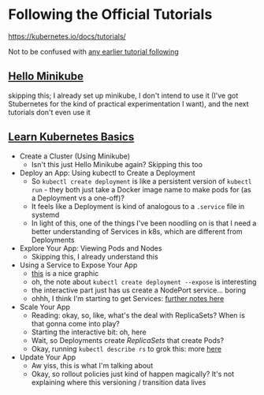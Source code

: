 # Following the Official Tutorials

https://kubernetes.io/docs/tutorials/

Not to be confused with [any earlier tutorial following](zrckg-chfzb-8ma8p-7c5hs-wqtek)

## [Hello Minikube](https://kubernetes.io/docs/tutorials/hello-minikube/)

skipping this; I already set up minikube, I don't intend to use it (I've got Stubernetes for the kind of practical experimentation I want), and the next tutorials don't even use it

## [Learn Kubernetes Basics](https://kubernetes.io/docs/tutorials/kubernetes-basics/)

- Create a Cluster (Using Minikube)
  - Isn't this just Hello Minikube again? Skipping this too
- Deploy an App: Using kubectl to Create a Deployment
  - So `kubectl create deployment` is like a persistent version of `kubectl run` - they both just take a Docker image name to make pods for (as a Deployment vs a one-off)?
  - It feels like a Deployment is kind of analogous to a `.service` file in systemd
  - In light of this, one of the things I've been noodling on is that I need a better understanding of Services in k8s, which are different from Deployments
- Explore Your App: Viewing Pods and Nodes
  - Skipping this, I already understand this
- Using a Service to Expose Your App
  - [this](https://kubernetes.io/docs/tutorials/kubernetes-basics/expose/expose-intro/#services-and-labels) is a nice graphic
  - oh, the note about `kubectl create deployment --expose` is interesting
  - the interactive part just has us create a NodePort service... boring
  - ohhh, I think I'm starting to get Services: [further notes here](732k4-283fb-deajz-t9m6c-80d0t)
- Scale Your App
  - Reading: okay, so, like, what's the deal with ReplicaSets? When is that gonna come into play?
  - Starting the interactive bit: oh, here
  - Wait, so Deployments create *ReplicaSets* that create Pods?
  - Okay, running `kubectl describe rs` to grok this: more [here](ns1ca-rd2b6-wvaw9-vadpz-hxcg9)
- Update Your App
  - Aw yiss, this is what I'm talking about
  - Okay, so rollout policies just kind of happen magically? It's not explaining where this versioning / transition data lives
